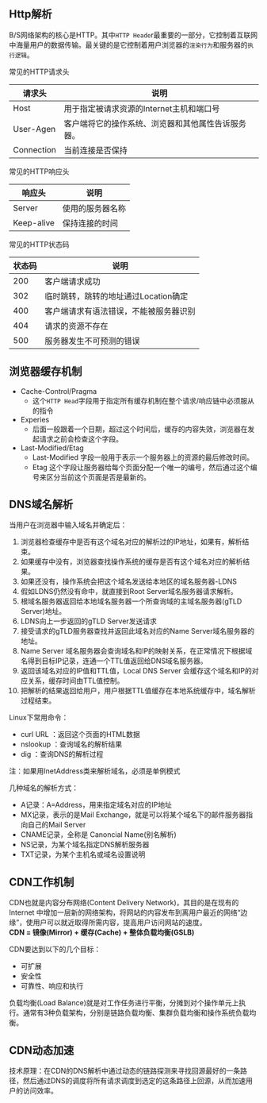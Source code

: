 Http解析
------------
B/S网络架构的核心是HTTP。其中`HTTP Heade`r最重要的一部分，它控制着互联网中海量用户的数据传输。最关键的是它控制着用户浏览器的`渲染行为`和服务器的`执行逻辑`。  

常见的HTTP请求头  

请求头  |说明  
-----  |------  
Host   |用于指定被请求资源的Internet主机和端口号  
User-Agen |客户端将它的操作系统、浏览器和其他属性告诉服务器。  
Connection |当前连接是否保持

常见的HTTP响应头

响应头  |说明  
----   |-----  
Server |使用的服务器名称  
Keep-alive  |保持连接的时间  

常见的HTTP状态码

状态码  |说明
----   |----
200    |客户端请求成功
302    |临时跳转，跳转的地址通过Location确定
400    |客户端请求有语法错误，不能被服务器识别
404    |请求的资源不存在
500    |服务器发生不可预测的错误


浏览器缓存机制
-----------

* Cache-Control/Pragma
	* 这个`HTTP Head`字段用于指定所有缓存机制在整个请求/响应链中必须服从的指令
* Experies
	* 后面一般跟着一个日期，超过这个时间后，缓存的内容失效，浏览器在发起请求之前会检查这个字段。
* Last-Modified/Etag
	* Last-Modified 字段一般用于表示一个服务器上的资源的最后修改时间。
	* Etag 这个字段让服务器给每个页面分配一个唯一的编号，然后通过这个编号来区分当前这个页面是否是最新的。

DNS域名解析
------------
当用户在浏览器中输入域名并确定后：

1. 浏览器检查缓存中是否有这个域名对应的解析过的IP地址，如果有，解析结束。
2. 如果缓存中没有，浏览器查找操作系统的缓存是否有这个域名对应的解析结果。
3. 如果还没有，操作系统会把这个域名发送给本地区的域名服务器-LDNS
4. 假如LDNS仍然没有命中，就直接到Root Server域名服务器请求解析。
5. 根域名服务器返回给本地域名服务器一个所查询域的主域名服务器(gTLD Server)地址。
6. LDNS向上一步返回的gTLD Server发送请求
7. 接受请求的gTLD服务器查找并返回此域名对应的Name Server域名服务器的地址。
8. Name Server 域名服务器会查询域名和IP的映射关系，在正常情况下根据域名得到目标IP记录，连通一个TTL值返回给DNS域名服务器。
9. 返回该域名对应的IP值和TTL值，Local DNS Server 会缓存这个域名和IP的对应关系，缓存时间由TTL值控制。
10. 把解析的结果返回给用户，用户根据TTL值缓存在本地系统缓存中，域名解析过程结束。

Linux下常用命令：

* curl URL ：返回这个页面的HTML数据
* nslookup ：查询域名的解析结果
* dig ：查询DNS的解析过程

注：如果用InetAddress类来解析域名，必须是单例模式

几种域名的解析方式：

* A记录：A=Address，用来指定域名对应的IP地址
* MX记录，表示的是Mail Exchange，就是可以将某个域名下的邮件服务器指向自己的Mail Server
* CNAME记录，全称是 Canoncial Name(别名解析)
* NS记录，为某个域名指定DNS解析服务器
* TXT记录，为某个主机名或域名设置说明


CDN工作机制
-----------
CDN也就是内容分布网络(Content Delivery Network)，其目的是在现有的 Internet 中增加一层新的网络架构，将网站的内容发布到离用户最近的网络“边缘”，使用户可以就近取得所需内容，提高用户访问网站的速度。  
**CDN = 镜像(Mirror) + 缓存(Cache) + 整体负载均衡(GSLB)**

CDN要达到以下的几个目标：

* 可扩展
* 安全性
* 可靠性、响应和执行

负载均衡(Load Balance)就是对工作任务进行平衡，分摊到对个操作单元上执行。通常有3种负载架构，分别是链路负载均衡、集群负载均衡和操作系统负载均衡。

CDN动态加速
---------------
技术原理：在CDN的DNS解析中通过动态的链路探测来寻找回源最好的一条路径，然后通过DNS的调度将所有请求调度到选定的这条路径上回源，从而加速用户的访问效率。